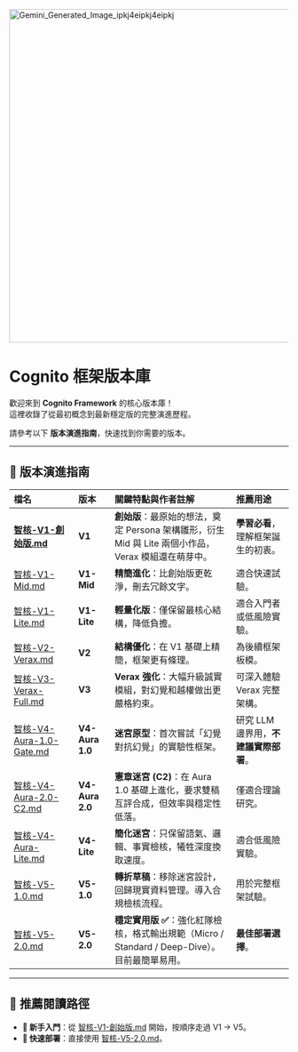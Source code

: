 <img width="600" height="600" alt="Gemini_Generated_Image_ipkj4eipkj4eipkj" src="https://github.com/user-attachments/assets/17ca7bfb-e0b3-4d6a-83cf-9d1900ec7014" />

# Cognito 框架版本庫  

歡迎來到 **Cognito Framework** 的核心版本庫！  
這裡收錄了從最初概念到最新穩定版的完整演進歷程。  

請參考以下 **版本演進指南**，快速找到你需要的版本。  

---

## 🧭 版本演進指南  

| 檔名 | 版本 | 關鍵特點與作者註解 | 推薦用途 |
| :--- | :--- | :--- | :--- |
| [**智核-V1-創始版.md**](./Cognito-zhTW/智核/智核-V1-創始版.md) | **V1** | **創始版**：最原始的想法，奠定 Persona 架構雛形，衍生 Mid 與 Lite 兩個小作品，Verax 模組還在萌芽中。 | **學習必看**，理解框架誕生的初衷。 |
| [智核-V1-Mid.md](./Cognito-zhTW/智核/智核-V1-Mid.md) | **V1-Mid** | **精簡進化**：比創始版更乾淨，刪去冗餘文字。 | 適合快速試驗。 |
| [智核-V1-Lite.md](./Cognito-zhTW/智核/智核-V1-Lite.md) | **V1-Lite** | **輕量化版**：僅保留最核心結構，降低負擔。 | 適合入門者或低風險實驗。 |
| [智核-V2-Verax.md](./Cognito-zhTW/智核/智核-V2-Verax.md) | **V2** | **結構優化**：在 V1 基礎上精簡，框架更有條理。 | 為後續框架板模。 |
| [智核-V3-Verax-Full.md](./Cognito-zhTW/智核/智核-V3-Verax-Full.md) | **V3** | **Verax 強化**：大幅升級誠實模組，對幻覺和越權做出更嚴格約束。 | 可深入體驗 Verax 完整架構。 |
| [智核-V4-Aura-1.0-Gate.md](./Cognito-zhTW/智核/智核-V4-Aura-1.0-Gate.md) | **V4-Aura 1.0** | **迷宮原型**：首次嘗試「幻覺對抗幻覺」的實驗性框架。 | 研究 LLM 邊界用，**不建議實際部署**。 |
| [智核-V4-Aura-2.0-C2.md](./Cognito-zhTW/智核/智核-V4-Aura-2.0-C2.md) | **V4-Aura 2.0** | **憲章迷宮 (C2)**：在 Aura 1.0 基礎上進化，要求雙稿互評合成，但效率與穩定性低落。 | 僅適合理論研究。 |
| [智核-V4-Aura-Lite.md](./Cognito-zhTW/智核/智核-V4-Aura-Lite.md) | **V4-Lite** | **簡化迷宮**：只保留語氣、邏輯、事實檢核，犧牲深度換取速度。 | 適合低風險實驗。 |
| [智核-V5-1.0.md](./Cognito-zhTW/智核/智核-V5-1.0.md) | **V5-1.0** | **轉折草稿**：移除迷宮設計，回歸現實資料管理。導入合規檢核流程。 | 用於完整框架試驗。 |
| [智核-V5-2.0.md](./Cognito-zhTW/智核/智核-V5-2.0.md) | **V5-2.0** | **穩定實用版 ✅**：強化紅隊檢核，格式輸出規範（Micro / Standard / Deep-Dive）。目前最簡單易用。 | **最佳部署選擇**。 |

---

## 📖 推薦閱讀路徑  

- **🌱 新手入門**：從 [智核-V1-創始版.md](./Cognito-zhTW/智核/智核-V1-創始版.md) 開始，按順序走過 V1 → V5。  
- **🚀 快速部署**：直接使用 [智核-V5-2.0.md](./Cognito-zhTW/智核/智核-V5-2.0.md)。  
